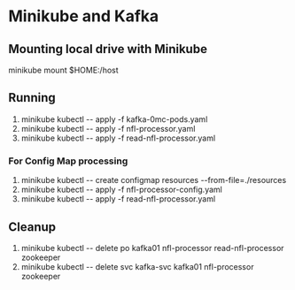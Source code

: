 # Minikube and Kafka 

## Mounting local drive with Minikube
minikube mount $HOME:/host

## Running

1. minikube kubectl -- apply -f kafka-0mc-pods.yaml
1. minikube kubectl -- apply -f nfl-processor.yaml
1. minikube kubectl -- apply -f read-nfl-processor.yaml

### For Config Map processing

1. minikube kubectl -- create configmap resources --from-file=./resources 
1. minikube kubectl -- apply -f nfl-processor-config.yaml
1. minikube kubectl -- apply -f read-nfl-processor.yaml

## Cleanup

1. minikube kubectl -- delete po kafka01 nfl-processor read-nfl-processor zookeeper
1. minikube kubectl -- delete svc kafka-svc kafka01 nfl-processor zookeeper

